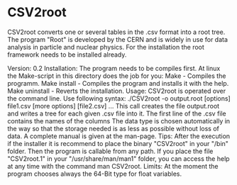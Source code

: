 CSV2root
========
CSV2root converts one or several tables in the .csv format into a root tree. The program
"Root" is developed by the CERN and is widely in use for data analysis in particle and
nuclear physics. For the installation the root framework needs to be installed already.

Version:	0.2
Installation:	The program needs to be compiles first. At linux the Make-script in this
	directory does the job for you:
	Make - Compiles the programm.
	Make install - Compiles the program and installs it with the help.
	Make uninstall - Reverts the installation.
Usage:	CSV2root is operated over the command line. Use following syntax:
	./CSV2root -o output.root [options] file1.csv [more options] [file2.csv] ...
	This call creates the file output.root and writes a tree for each given .csv file
	into it. The first line of the .csv file contains the names of the columns The
	data type is chosen automatically in the way so that the storage needed is as
	less as possible without loss of data.
	A complete manual is given at the man-page.
Tips:	After the execution if the installer it is recommend to place the binary
	"CSV2root" in your "/bin" folder. Then the program is callable from any path.
	If you place the file "CSV2root.1" in your "/usr/share/man/man1" folder, you can
	access the help at any time with the command man CSV2root.
Limits:	At the moment the program chooses always the 64-Bit type for float variables.
